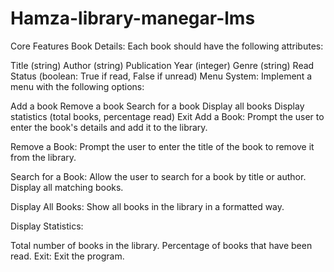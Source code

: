 # Hamza-library-manegar-lms


Core Features
Book Details: Each book should have the following attributes:

Title (string)
Author (string)
Publication Year (integer)
Genre (string)
Read Status (boolean: True if read, False if unread)
Menu System: Implement a menu with the following options:

Add a book
Remove a book
Search for a book
Display all books
Display statistics (total books, percentage read)
Exit
Add a Book: Prompt the user to enter the book's details and add it to the library.

Remove a Book: Prompt the user to enter the title of the book to remove it from the library.

Search for a Book: Allow the user to search for a book by title or author. Display all matching books.

Display All Books: Show all books in the library in a formatted way.

Display Statistics:

Total number of books in the library.
Percentage of books that have been read.
Exit: Exit the program.
